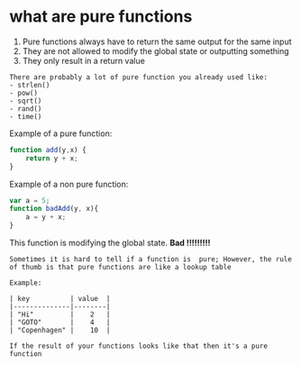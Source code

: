 # what are pure functions
1. Pure functions always have to return the same output for the same input
2. They are not allowed to modify the global state or outputting something
3. They only result in a return value

``` ad-example
There are probably a lot of pure function you already used like: 
- strlen()
- pow()
- sqrt()
- rand()
- time()
```

Example of a pure function:

``` javascript
function add(y,x) {
	return y + x;
}
```

Example of a non pure function:
``` javascript
var a = 5;
function badAdd(y, x){
	a = y + x;
}
```
This function is modifying the global state. 
**Bad !!!!!!!!!**

``` ad-note
Sometimes it is hard to tell if a function is  pure; However, the rule of thumb is that pure functions are like a lookup table

Example:

| key          | value  |
|--------------|--------|
| "Hi" 		   | 	2   |
| "GOTO"       | 	4   |
| "Copenhagen" | 	10  |

If the result of your functions looks like that then it's a pure function 
```
